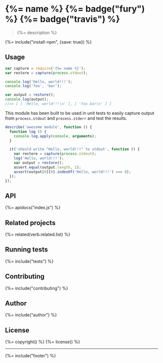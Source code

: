 # {%= name %} {%= badge("fury") %} {%= badge("travis") %}

> {%= description %}

{%= include("install-npm", {save: true}) %}

## Usage

```js
var capture = require('{%= name %}');
var restore = capture(process.stdout);

console.log('Hello, world!!!');
console.log('foo', 'bar');

var output = restore();
console.log(output);
//=> [ [ 'Hello, world!!!\n' ], [ 'foo bar\n' ] ]
```

This module has been built to be used in unit tests to easily capture output from `process.stdout` and `process.stderr` and test the results.

```js
describe('awesome module', function () {
  function log () {
    console.log.apply(console, arguments);
  }

  it('should write "Hello, world!!!" to stdout', function () {
    var restore = capture(process.stdout);
    log('Hello, world!!!');
    var output = restore();
    assert.equal(output.length, 1);
    assert(output[0][0].indexOf('Hello, world!!!') === 0);
  });
});
```

## API
{%= apidocs("index.js") %}

## Related projects
{%= related(verb.related.list) %}

## Running tests
{%= include("tests") %}

## Contributing
{%= include("contributing") %}

## Author
{%= include("author") %}

## License
{%= copyright() %}
{%= license() %}

***

{%= include("footer") %}
